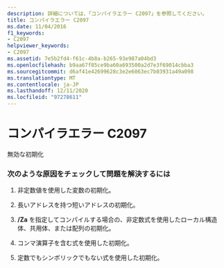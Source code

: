 ```yaml
---
description: 詳細については、「コンパイラエラー C2097」を参照してください。
title: コンパイラエラー C2097
ms.date: 11/04/2016
f1_keywords:
- C2097
helpviewer_keywords:
- C2097
ms.assetid: 7e5b2fd4-f61c-4b8a-b265-93e987a04bd3
ms.openlocfilehash: b9aa67f85ce9ba60a693500a2d7e3f69014cbba3
ms.sourcegitcommit: d6af41e42699628c3e2e6063ec7b03931a49a098
ms.translationtype: MT
ms.contentlocale: ja-JP
ms.lasthandoff: 12/11/2020
ms.locfileid: "97278611"
---
```

# <a name="compiler-error-c2097"></a>コンパイラエラー C2097

無効な初期化

### <a name="to-fix-by-checking-the-following-possible-causes"></a>次のような原因をチェックして問題を解決するには

1. 非定数値を使用した変数の初期化。

1. 長いアドレスを持つ短いアドレスの初期化。

1. **/Za** を指定してコンパイルする場合の、非定数式を使用したローカル構造体、共用体、または配列の初期化。

1. コンマ演算子を含む式を使用した初期化。

1. 定数でもシンボリックでもない式を使用した初期化。
